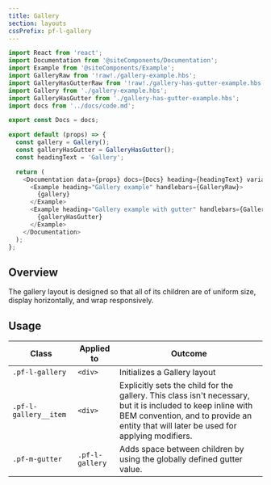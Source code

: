 ```yaml
---
title: Gallery
section: layouts
cssPrefix: pf-l-gallery
---
```

```js
import React from 'react';
import Documentation from '@siteComponents/Documentation';
import Example from '@siteComponents/Example';
import GalleryRaw from '!raw!./gallery-example.hbs';
import GalleryHasGutterRaw from '!raw!./gallery-has-gutter-example.hbs';
import Gallery from './gallery-example.hbs';
import GalleryHasGutter from './gallery-has-gutter-example.hbs';
import docs from '../docs/code.md';

export const Docs = docs;

export default (props) => {
  const gallery = Gallery();
  const galleryHasGutter = GalleryHasGutter();
  const headingText = 'Gallery';

  return (
    <Documentation data={props} docs={Docs} heading={headingText} variablesRoot={variablesRoot} className="is-layout-page">
      <Example heading="Gallery example" handlebars={GalleryRaw}>
        {gallery}
      </Example>
      <Example heading="Gallery example with gutter" handlebars={GalleryHasGutterRaw}>
        {galleryHasGutter}
      </Example>
    </Documentation>
  );
};
```

## Overview

The gallery layout is designed so that all of its children are of uniform size, display horizontally, and wrap responsively.

## Usage

| Class | Applied to | Outcome |
| -- | -- | -- |
| `.pf-l-gallery` |  `<div>` |  Initializes a Gallery layout |
| `.pf-l-gallery__item` | `<div>` |  Explicitly sets the child for the gallery. This class isn't necessary, but it is included to keep inline with BEM convention, and to provide an entity that will later be used for applying modifiers. |
| `.pf-m-gutter` | `.pf-l-gallery` | Adds space between children by using the globally defined gutter value. |
